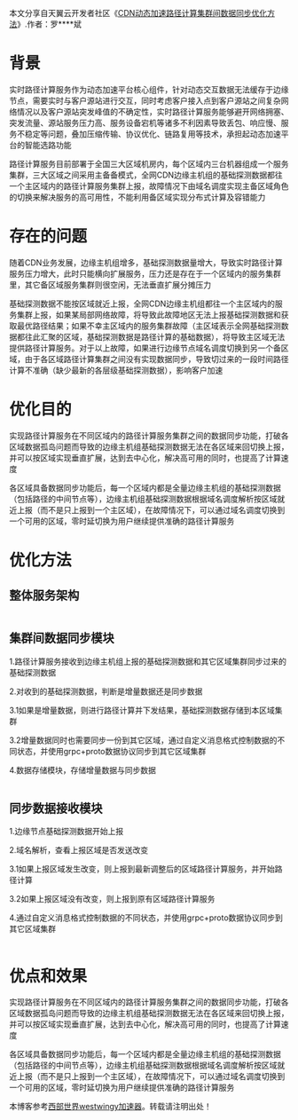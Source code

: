 本文分享自天翼云开发者社区《[CDN动态加速路径计算集群间数据同步优化方法](https://github.com)》.作者：罗\*\*\*\*斌

# 背景

实时路径计算服务作为动态加速平台核心组件，针对动态交互数据无法缓存于边缘节点，需要实时与客户源站进行交互，同时考虑客户接入点到客户源站之间复杂网络情况以及客户源站突发峰值的不确定性，实时路径计算服务能够避开网络拥塞、突发流量、源站服务压力高、服务设备宕机等诸多不利因素导致丢包、响应慢、服务不稳定等问题，叠加压缩传输、协议优化、链路复用等技术，承担起动态加速平台的智能选路功能

路径计算服务目前部署于全国三大区域机房内，每个区域内三台机器组成一个服务集群，三大区域之间采用主备备模式，全网CDN边缘主机组的基础探测数据都往一个主区域内的路径计算服务集群上报，故障情况下由域名调度实现主备区域角色的切换来解决服务的高可用性，不能利用备区域实现分布式计算及容错能力

# 存在的问题

随着CDN业务发展，边缘主机组增多，基础探测数据量增大，导致实时路径计算服务压力增大，此时只能横向扩展服务，压力还是存在于一个区域内的服务集群里，其它备区域服务集群则很空闲，无法垂直扩展分摊压力

基础探测数据不能按区域就近上报，全网CDN边缘主机组都往一个主区域内的服务集群上报，如果某局部网络故障，将导致此故障地区无法上报基础探测数据和获取最优路径结果；如果不幸主区域内的服务集群故障（主区域表示全网基础探测数据都往此汇聚的区域，基础探测数据是路径计算的基础数据），将导致主区域无法提供路径计算服务。对于以上故障，如果进行边缘节点域名调度切换到另一个备区域，由于各区域路径计算集群之间没有实现数据同步，导致切过来的一段时间路径计算不准确（缺少最新的各层级基础探测数据），影响客户加速

# 优化目的

实现路径计算服务在不同区域内的路径计算服务集群之间的数据同步功能，打破各区域数据孤岛问题而导致的边缘主机组基础探测数据无法在各区域来回切换上报，并可以按区域实现垂直扩展，达到去中心化，解决高可用的同时，也提高了计算速度

各区域具备数据同步功能后，每一个区域内都是全量边缘主机组的基础探测数据（包括路径的中间节点等），边缘主机组基础探测数据根据域名调度解析按区域就近上报（而不是只上报到一个主区域），在故障情况下，可以通过域名调度切换到一个可用的区域，零时延切换为用户继续提供准确的路径计算服务

# 优化方法

## 整体服务架构

![]()

## 集群间数据同步模块

1.路径计算服务接收到边缘主机组上报的基础探测数据和其它区域集群同步过来的基础探测数据

2.对收到的基础探测数据，判断是增量数据还是同步数据

3.1如果是增量数据，则进行路径计算并下发结果，基础探测数据存储到本区域集群

3.2增量数据同时也需要同步一份到其它区域，通过自定义消息格式控制数据的不同状态，并使用grpc+proto数据协议同步到其它区域集群

4.数据存储模块，存储增量数据与同步数据

![]()

## 同步数据接收模块

1.边缘节点基础探测数据开始上报

2.域名解析，查看上报区域是否发送改变

3.1如果上报区域发生改变，则上报到最新调整后的区域路径计算服务，并开始路径计算

3.2如果上报区域没有改变，则上报到原有区域路径计算服务

4.通过自定义消息格式控制数据的不同状态，并使用grpc+proto数据协议同步到其它区域集群

![]()

# 优点和效果

实现路径计算服务在不同区域内的路径计算服务集群之间的数据同步功能，打破各区域数据孤岛问题而导致的边缘主机组基础探测数据无法在各区域来回切换上报，并可以按区域实现垂直扩展，达到去中心化，解决高可用的同时，也提高了计算速度

各区域具备数据同步功能后，每一个区域内都是全量边缘主机组的基础探测数据（包括路径的中间节点等），边缘主机组基础探测数据根据域名调度解析按区域就近上报（而不是只上报到一个主区域），在故障情况下，可以通过域名调度切换到一个可用的区域，零时延切换为用户继续提供准确的路径计算服务

本博客参考[西部世界westwingy加速器](https://www.yicheer.com)。转载请注明出处！
